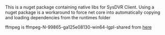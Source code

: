 This is a nuget package containing native libs for SysDVR Client.
Using a nuget package is a workaround to force net core into automatically copying and loading dependencies from the runtimes folder

ffmpeg is ffmpeg-N-99865-ga125e08130-win64-lgpl-shared from [here](https://github.com/BtbN/FFmpeg-Builds/releases)